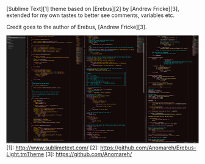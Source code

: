 [Sublime Text][1] theme based on [Erebus][2] by [Andrew Fricke][3], extended for my own tastes to better see comments, variables etc.


Credit goes to the author of Erebus, [Andrew Fricke][3].


[![Preview][100]][50]
[1]: http://www.sublimetext.com/
[2]: https://github.com/Anomareh/Erebus-Light.tmTheme
[3]: https://github.com/Anomareh/

[50]: https://github.com/alde/Kerberos-Sublime/raw/master/screens/preview.png
[100]: https://github.com/alde/Kerberos-Sublime/raw/master/screens/preview-thumb.png